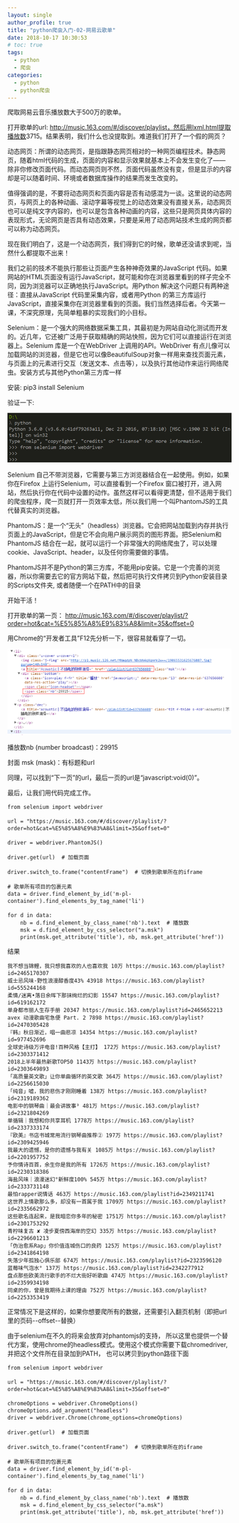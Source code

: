 ```yaml
---
layout: single
author_profile: true
title: "python爬虫入门-02-网易云歌单"
date: 2018-10-17 10:30:53
# toc: true
tags:
  - python
  - 爬虫
categories:
  - python
  - python爬虫
---
```



爬取网易云音乐播放数大于500万的歌单。

打开歌单的url: http://music.163.com/#/discover/playlist，然后用lxml.html提取播放数<span class="nb">3715</span>。结果表明，我们什么也没提取到。难道我们打开了一个假的网页？

动态网页：所谓的动态网页，是指跟静态网页相对的一种网页编程技术。静态网页，随着html代码的生成，页面的内容和显示效果就基本上不会发生变化了——除非你修改页面代码。而动态网页则不然，页面代码虽然没有变，但是显示的内容却是可以随着时间、环境或者数据库操作的结果而发生改变的。

值得强调的是，不要将动态网页和页面内容是否有动感混为一谈。这里说的动态网页，与网页上的各种动画、滚动字幕等视觉上的动态效果没有直接关系，动态网页也可以是纯文字内容的，也可以是包含各种动画的内容，这些只是网页具体内容的表现形式，无论网页是否具有动态效果，只要是采用了动态网站技术生成的网页都可以称为动态网页。

现在我们明白了，这是一个动态网页，我们得到它的时候，歌单还没请求到呢，当然什么都提取不出来！

我们之前的技术不能执行那些让页面产生各种神奇效果的JavaScript 代码。如果网站的HTML页面没有运行JavaScript，就可能和你在浏览器里看到的样子完全不同，因为浏览器可以正确地执行JavaScript。用Python 解决这个问题只有两种途径：直接从JavaScript 代码里采集内容，或者用Python 的第三方库运行JavaScript，直接采集你在浏览器里看到的页面。我们当然选择后者。今天第一课，不深究原理，先简单粗暴的实现我们的小目标。

Selenium：是一个强大的网络数据采集工具，其最初是为网站自动化测试而开发的。近几年，它还被广泛用于获取精确的网站快照，因为它们可以直接运行在浏览器上。Selenium 库是一个在WebDriver 上调用的API。WebDriver 有点儿像可以加载网站的浏览器，但是它也可以像BeautifulSoup对象一样用来查找页面元素，与页面上的元素进行交互（发送文本、点击等），以及执行其他动作来运行网络爬虫。安装方式与其他Python第三方库一样

安装: pip3 install Selenium

验证一下:

![](/assets/images/spider/spider02.png)

Selenium 自己不带浏览器，它需要与第三方浏览器结合在一起使用。例如，如果你在Firefox 上运行Selenium，可以直接看到一个Firefox 窗口被打开，进入网站，然后执行你在代码中设置的动作。虽然这样可以看得更清楚，但不适用于我们的爬虫程序，爬一页就打开一页效率太低，所以我们用一个叫PhantomJS的工具代替真实的浏览器。

PhantomJS：是一个“无头”（headless）浏览器。它会把网站加载到内存并执行页面上的JavaScript，但是它不会向用户展示网页的图形界面。把Selenium和PhantomJS 结合在一起，就可以运行一个非常强大的网络爬虫了，可以处理cookie、JavaScript、header，以及任何你需要做的事情。

PhantomJS并不是Python的第三方库，不能用pip安装。它是一个完善的浏览器，所以你需要去它的官方网站下载，然后把可执行文件拷贝到Python安装目录的Scripts文件夹, 或者随便一个在PATH中的目录

开始干活！

打开歌单的第一页：  http://music.163.com/#/discover/playlist/?order=hot&cat=%E5%85%A8%E9%83%A8&limit=35&offset=0

用Chrome的“开发者工具”F12先分析一下，很容易就看穿了一切。

![](/assets/images/spider/spider03.png)

播放数nb (number broadcast)：29915

封面 msk (mask)：有标题和url

同理，可以找到“下一页”的url，最后一页的url是“javascript:void(0)”。

最后，让我们用代码完成工作。

```
from selenium import webdriver

url = "https://music.163.com/#/discover/playlist/?order=hot&cat=%E5%85%A8%E9%83%A8&limit=35&offset=0"

driver = webdriver.PhantomJS()

driver.get(url)  # 加载页面

driver.switch_to.frame("contentFrame")  # 切换到歌单所在的iframe

# 歌单所有项目的包裹元素
data = driver.find_element_by_id('m-pl-container').find_elements_by_tag_name('li')

for d in data:
    nb = d.find_element_by_class_name('nb').text  # 播放数
    msk = d.find_element_by_css_selector("a.msk")
    print(msk.get_attribute('title'), nb, msk.get_attribute('href'))
```

结果

```
我不想当锦鲤，我只想我喜欢的人也喜欢我 10万 https://music.163.com/playlist?id=2465170307
威士忌风味·野性浪漫醇香度43% 43918 https://music.163.com/playlist?id=555244168
柔情/迷离•落日余晖下那抹绚烂的幻影 15547 https://music.163.com/playlist?id=619162172
单身都市丽人生存手册 20347 https://music.163.com/playlist?id=2465652213
avex 动漫歌曲宅急便 Part. 2 7898 https://music.163.com/playlist?id=2470305428
『韩』秋日渐近，唱一曲悲凉 14354 https://music.163.com/playlist?id=977452696
全球史诗级万评电音!百种风格【主打】 172万 https://music.163.com/playlist?id=2303371412
2018上半年最热新歌TOP50 1143万 https://music.163.com/playlist?id=2303649893
「高质量英文歌」让你单曲循环的英文歌 364万 https://music.163.com/playlist?id=2256615030
「纯音」嘘，我的悲伤才刚刚睡着 138万 https://music.163.com/playlist?id=2319189362
电影中的钢琴曲｜最会讲故事³ 481万 https://music.163.com/playlist?id=2321804269
单循辑｜我想和你共享耳机 1778万 https://music.163.com/playlist?id=2337333174
『欧美』书店书城常用流行钢琴曲推荐② 197万 https://music.163.com/playlist?id=2309425946
我最大的遗憾，是你的遗憾与我有关 1085万 https://music.163.com/playlist?id=2201957752
予你情诗百首，余生你是我的所有 1726万 https://music.163.com/playlist?id=2230318386
海盐风味｜浪漫迷幻°新鲜度100% 545万 https://music.163.com/playlist?id=2333731148
最怕rapper说情话 463万 https://music.163.com/playlist?id=2349211741
这世界上情歌那么多，却没有一首属于我 1709万 https://music.163.com/playlist?id=2335662972
这些歌名连起来，是我暗恋你多年的秘密 1751万 https://music.163.com/playlist?id=2301753292
青柠味复古 ✘ 凌步夏傍西海岸的空幻 335万 https://music.163.com/playlist?id=2296601213
「伪治愈系Rap」你价值连城伤口的良药 125万 https://music.163.com/playlist?id=2341864198
失落少年孤独心俱乐部 674万 https://music.163.com/playlist?id=2323596120
蓝莓味气泡水° 137万 https://music.163.com/playlist?id=2342277912
盘点那些欧美流行歌手的不烂大街好听歌曲 474万 https://music.163.com/playlist?id=2359934198
同桌的你，曾是我期待上课的理由 752万 https://music.163.com/playlist?id=2253353419
```


正常情况下是这样的，如果你想要爬所有的数据，还需要引入翻页机制（即把url里的页码--offset--替换）

由于selenium在不久的将来会放弃对phantomjs的支持， 所以这里也提供一个替代方案，使用chrome的headless模式。使用这个模式你需要下载chromedriver, 并把这个文件所在目录加到PATH， 也可以拷贝到python路径下面

```
from selenium import webdriver

url = "https://music.163.com/#/discover/playlist/?order=hot&cat=%E5%85%A8%E9%83%A8&limit=35&offset=0"

chromeOptions = webdriver.ChromeOptions()
chromeOptions.add_argument("headless")
driver = webdriver.Chrome(chrome_options=chromeOptions)

driver.get(url)  # 加载页面

driver.switch_to.frame("contentFrame")  # 切换到歌单所在的iframe

# 歌单所有项目的包裹元素
data = driver.find_element_by_id('m-pl-container').find_elements_by_tag_name('li')

for d in data:
    nb = d.find_element_by_class_name('nb').text  # 播放数
    msk = d.find_element_by_css_selector("a.msk")
    print(msk.get_attribute('title'), nb, msk.get_attribute('href'))
```